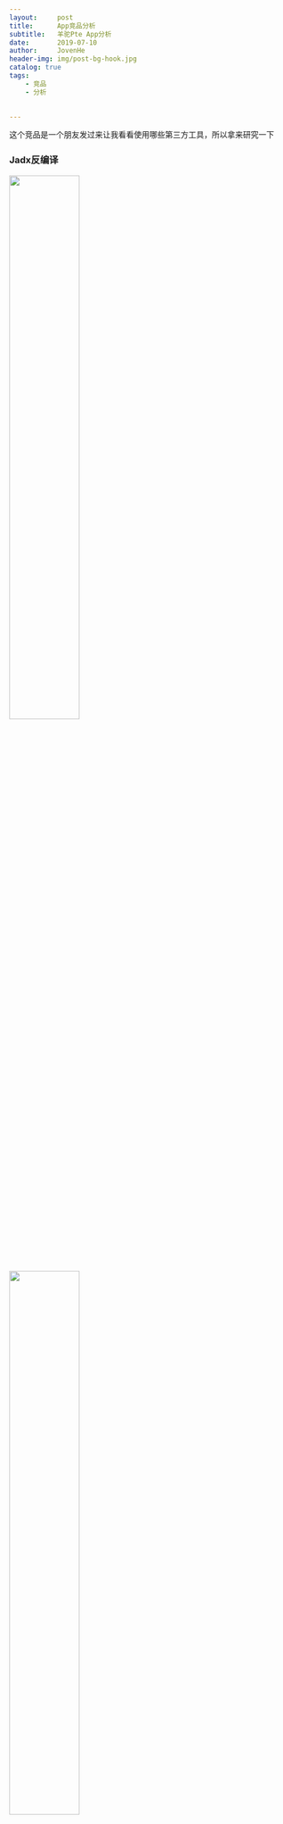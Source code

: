 ```yaml
---
layout:     post
title:      App竞品分析
subtitle:   羊驼Pte App分析
date:       2019-07-10
author:     JovenHe
header-img: img/post-bg-hook.jpg
catalog: true
tags:
    - 竞品
    - 分析
    

---
```


这个竞品是一个朋友发过来让我看看使用哪些第三方工具，所以拿来研究一下

### Jadx反编译
<a href="https://sm.ms/image/AYBz6oDux2dsTEH" target="_blank"><img src="https://i.loli.net/2019/08/18/AYBz6oDux2dsTEH.png" width="50%"/></a>

<a href="https://sm.ms/image/qBe8mhkJ9y1jKHY" target="_blank"><img src="https://i.loli.net/2019/08/18/qBe8mhkJ9y1jKHY.png" width="50%" /></a>

反编译后，一眼能看出来的就包括butterknife、glide、okhttp、retrofit、gson等常用库，其他的可以通过包名搜索查询一下。

可以看到大部分是一些滑动、轮播、图片等等方面的第三方库，其实这也是很多大公司，或者说是一个成熟产品的常态，在Android开发者按照UI设计师的设计进行布局时，越是成熟的大公司，UI设计越讲究完美，每一个页面都追求极致，也可以说一些小公司或者小城市的产品更注重实用，需要时间才能达成的UI效果完全可以舍弃，毕竟时间就是金钱，就是成本。

上面的就完全扯远了，在我们进行Android开发时，如果对一个功能的实现把握不准，完全可以通过反编译竞品来分析相关功能是如何实现的。

比如竞品app有一个功能，能把一段英语口语经过几秒钟的分析后，得出口语评分，如果让App端或者服务器端来做这个功能，完全摸不着头绪，找网上的第三方又不确定哪一家比较实用，而我通过反编译得到竞品中有一个驰声口语评测库，查看该库的公司文档简介，很容易确定这个就是竞品所用的功能库。

### 总结

其实反编译竞品多了，会发现app的一些UI效果自己写很长时间也写不出来，但拿竞品的app一分析，很容易找到这个轮子，只能说有利有弊吧，优点是很容易完成开发任务，缺点是锻炼不了自己造轮子的能力。只能是权衡使用吧。